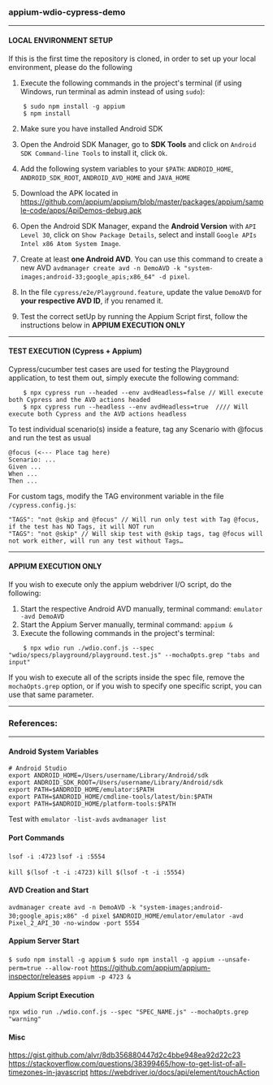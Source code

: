### appium-wdio-cypress-demo
------------------------------------------------------------------------------------
#### LOCAL ENVIRONMENT SETUP
If this is the first time the repository is cloned, in order to set up your local environment, please do the following 

1. Execute the following commands in the project's terminal (if using Windows, run terminal as admin instead of using `sudo`):
```
    $ sudo npm install -g appium
    $ npm install
```

2. Make sure you have installed Android SDK

3. Open the Android SDK Manager, go to **SDK Tools** and click on `Android SDK Command-line Tools` to install it, click `Ok`.

4. Add the following system variables to your `$PATH`: `ANDROID_HOME`, `ANDROID_SDK_ROOT`, `ANDROID_AVD_HOME` and `JAVA_HOME`

5. Download the APK located in https://github.com/appium/appium/blob/master/packages/appium/sample-code/apps/ApiDemos-debug.apk

6. Open the Android SDK Manager, expand the **Android Version** with `API Level 30`, click on `Show Package Details`, select and install `Google APIs Intel x86 Atom System Image`.

7. Create at least **one Android AVD**. You can use this command to create a new AVD `avdmanager create avd -n DemoAVD -k "system-images;android-33;google_apis;x86_64" -d pixel`.

8. In the file `cypress/e2e/Playground.feature`, update the value `DemoAVD` for **your respective AVD ID**, if you renamed it.

9. Test the correct setUp by running the Appium Script first, follow the instructions below in **APPIUM EXECUTION ONLY**

---
#### TEST EXECUTION (Cypress + Appium)
Cypress/cucumber test cases are used for testing the Playground application, to test them out, simply execute the following command:
```
    $ npx cypress run --headed --env avdHeadless=false // Will execute both Cypress and the AVD actions headed
    $ npx cypress run --headless --env avdHeadless=true  //// Will execute both Cypress and the AVD actions headless
```
To test individual scenario(s) inside a feature, tag any Scenario with @focus and run the test as usual
```
@focus (<--- Place tag here)
Scenario: ...
Given ...
When ...
Then ...
```
For custom tags, modify the TAG environment variable in the file `/cypress.config.js`:
```
"TAGS": "not @skip and @focus" // Will run only test with Tag @focus, if the test has NO Tags, it will NOT run
"TAGS": "not @skip" // Will skip test with @skip tags, tag @focus will not work either, will run any test without Tags…
```
---
#### APPIUM EXECUTION ONLY
If you wish to execute only the appium webdriver I/O script, do the following:
1. Start the respective Android AVD manually, terminal command: `emulator -avd DemoAVD`
2. Start the Appium Server manually, terminal command: `appium &`
3. Execute the following commands in the project's terminal:
```
    $ npx wdio run ./wdio.conf.js --spec "wdio/specs/playground/playground.test.js" --mochaOpts.grep "tabs and input"
```
If you wish to execute all of the scripts inside the spec file, remove the `mochaOpts.grep` option, or if you wish to specify one specific script, you can use that same parameter.

---
### References:
------------------------------------------------------------------------------------
#### Android System Variables
```
# Android Studio
export ANDROID_HOME=/Users/username/Library/Android/sdk
export ANDROID_SDK_ROOT=/Users/username/Library/Android/sdk
export PATH=$ANDROID_HOME/emulator:$PATH
export PATH=$ANDROID_HOME/cmdline-tools/latest/bin:$PATH
export PATH=$ANDROID_HOME/platform-tools:$PATH
```

Test with
`emulator -list-avds`
`avdmanager list`

#### Port Commands
`lsof -i :4723`
`lsof -i :5554`

`kill $(lsof -t -i :4723)`
`kill $(lsof -t -i :5554)`

#### AVD Creation and Start
`avdmanager create avd -n DemoAVD -k "system-images;android-30;google_apis;x86" -d pixel`
`$ANDROID_HOME/emulator/emulator -avd Pixel_2_API_30 -no-window -port 5554`

#### Appium Server Start
`$ sudo npm install -g appium`
`$ sudo npm install -g appium --unsafe-perm=true --allow-root`
https://github.com/appium/appium-inspector/releases
`appium -p 4723 &`

#### Appium Script Execution
`npx wdio run ./wdio.conf.js --spec "SPEC_NAME.js" --mochaOpts.grep "warning"`

#### Misc
https://gist.github.com/alvr/8db356880447d2c4bbe948ea92d22c23
https://stackoverflow.com/questions/38399465/how-to-get-list-of-all-timezones-in-javascript
https://webdriver.io/docs/api/element/touchAction

